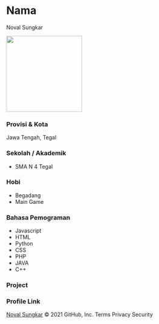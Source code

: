 # Nama
Noval Sungkar

<img src="https://cdn-icons-png.flaticon.com/512/149/149071.png" width="200" height="200" align="center"/>

### Provisi & Kota

Jawa Tengah, Tegal

### Sekolah / Akademik

- SMA N 4 Tegal

### Hobi

- Begadang
- Main Game


### Bahasa Pemograman 

- Javascript
- HTML
- Python
- CSS
- PHP
- JAVA
- C++

### Project



### Profile Link

[Noval Sungkar](https://github.com/novalsungkar)
© 2021 GitHub, Inc.
Terms
Privacy
Security
